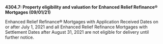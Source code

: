 **4304.7: Property eligibility and valuation for Enhanced Relief
Refinance® Mortgages (09/01/21)**

Enhanced Relief Refinance® Mortgages with Application Received Dates on
or after July 1, 2021 and all Enhanced Relief Refinance Mortgages with
Settlement Dates after August 31, 2021 are not eligible for delivery
until further notice.